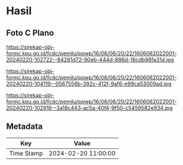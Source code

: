 # Hasil

## Foto C Plano

https://sirekap-obj-formc.kpu.go.id/fcdc/pemilu/ppwp/16/06/06/20/22/1606062022001-20240220-102722--84281d72-90eb-444d-886d-18cdb98fa31d.jpg

https://sirekap-obj-formc.kpu.go.id/fcdc/pemilu/ppwp/16/06/06/20/22/1606062022001-20240220-104119--0567556b-392c-412f-9af6-e99ca53009ad.jpg

https://sirekap-obj-formc.kpu.go.id/fcdc/pemilu/ppwp/16/06/06/20/22/1606062022001-20240220-102918--3a18c443-ac5a-40f4-9f50-c5459582e934.jpg


## Metadata

| Key        | Value               |
| ---------- | ------------------- |
| Time Stamp | 2024-02-20 11:00:00 |



